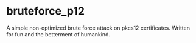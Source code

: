 bruteforce_p12
==============

A simple non-optimized brute force attack on pkcs12 certificates. Written for fun and the betterment of humankind.